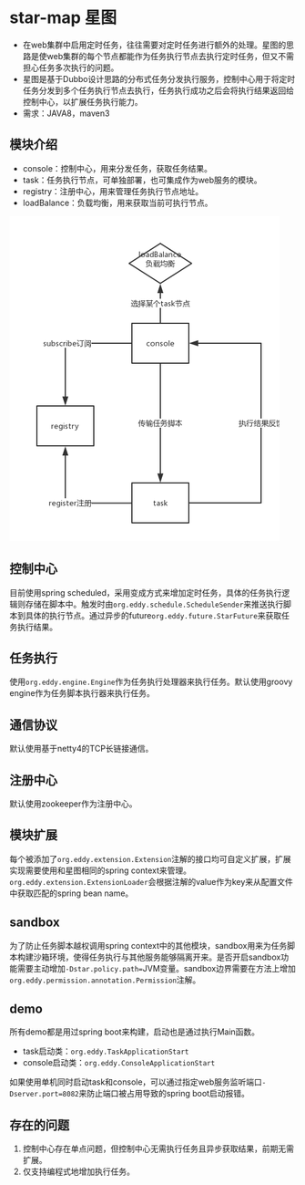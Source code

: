 # star-map 星图

* 在web集群中启用定时任务，往往需要对定时任务进行额外的处理。星图的思路是使web集群的每个节点都能作为任务执行节点去执行定时任务，但又不需担心任务多次执行的问题。
* 星图是基于Dubbo设计思路的分布式任务分发执行服务，控制中心用于将定时任务分发到多个任务执行节点去执行，任务执行成功之后会将执行结果返回给控制中心，以扩展任务执行能力。
* 需求：JAVA8，maven3

## 模块介绍

* console：控制中心，用来分发任务，获取任务结果。
* task：任务执行节点，可单独部署，也可集成作为web服务的模块。
* registry：注册中心，用来管理任务执行节点地址。
* loadBalance：负载均衡，用来获取当前可执行节点。

![模块](https://raw.githubusercontent.com/justice-code/star-map/master/wiki/resources/static/star-map.png)

## 控制中心

目前使用spring scheduled，采用变成方式来增加定时任务，具体的任务执行逻辑则存储在脚本中。触发时由```org.eddy.schedule.ScheduleSender```来推送执行脚本到具体的执行节点。通过异步的future```org.eddy.future.StarFuture```来获取任务执行结果。

## 任务执行

使用```org.eddy.engine.Engine```作为任务执行处理器来执行任务。默认使用groovy engine作为任务脚本执行器来执行任务。

## 通信协议

默认使用基于netty4的TCP长链接通信。

## 注册中心

默认使用zookeeper作为注册中心。

## 模块扩展

每个被添加了```org.eddy.extension.Extension```注解的接口均可自定义扩展，扩展实现需要使用和星图相同的spring context来管理。```org.eddy.extension.ExtensionLoader```会根据注解的value作为key来从配置文件中获取匹配的spring bean name。

## sandbox

为了防止任务脚本越权调用spring context中的其他模块，sandbox用来为任务脚本构建沙箱环境，使得任务执行与其他服务能够隔离开来。是否开启sandbox功能需要主动增加```-Dstar.policy.path=```JVM变量。sandbox边界需要在方法上增加```org.eddy.permission.annotation.Permission```注解。

## demo

所有demo都是用过spring boot来构建，启动也是通过执行Main函数。

* task启动类：```org.eddy.TaskApplicationStart```
* console启动类：```org.eddy.ConsoleApplicationStart```

如果使用单机同时启动task和console，可以通过指定web服务监听端口```-Dserver.port=8082```来防止端口被占用导致的spring boot启动报错。

## 存在的问题

1. 控制中心存在单点问题，但控制中心无需执行任务且异步获取结果，前期无需扩展。
2. 仅支持编程式地增加执行任务。